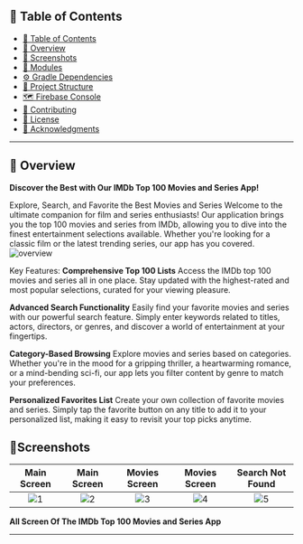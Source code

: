 ## 📒 Table of Contents
- [📒 Table of Contents](#-table-of-contents)
- [📍 Overview](#-overview)
- [🚀 Screenshots](#-Screenshots)
-  [🧩 Modules](#-modules)
- [⚙️ Gradle Dependencies](#-features)
- [📂 Project Structure](#project-structure)
- [🗺 Firebase Console ](#-getting-started)
- [🤝 Contributing](#-contributing)
- [📄 License](#-license)
- [👏 Acknowledgments](#-acknowledgments)

---

## 📍 Overview

**Discover the Best with Our IMDb Top 100 Movies and Series App!**

Explore, Search, and Favorite the Best Movies and Series
Welcome to the ultimate companion for film and series enthusiasts! Our application brings you the top 100 movies and series from IMDb, allowing you to dive into the finest entertainment selections available. Whether you're looking for a classic film or the latest trending series, our app has you covered.
![overview](https://github.com/huseyinozkoc/MovieSuperApp/assets/48124105/6a584975-3218-442e-8959-13f6a2838ceb)


Key Features:
**Comprehensive Top 100 Lists**
Access the IMDb top 100 movies and series all in one place. Stay updated with the highest-rated and most popular selections, curated for your viewing pleasure.

**Advanced Search Functionality**
Easily find your favorite movies and series with our powerful search feature. Simply enter keywords related to titles, actors, directors, or genres, and discover a world of entertainment at your fingertips.

**Category-Based Browsing**
Explore movies and series based on categories. Whether you're in the mood for a gripping thriller, a heartwarming romance, or a mind-bending sci-fi, our app lets you filter content by genre to match your preferences.

**Personalized Favorites List**
Create your own collection of favorite movies and series. Simply tap the favorite button on any title to add it to your personalized list, making it easy to revisit your top picks anytime.

## 🚀Screenshots

| Main Screen |  Main Screen | Movies Screen | Movies Screen | Search Not Found |
:-------------------------:|:-------------------------:|:-------------------------:|:-------------------------:|:-------------------------:
 ![1](https://github.com/huseyinozkoc/MovieSuperApp/assets/48124105/6a22f589-401d-4f6a-93b3-c9e9dd79ff9d) |  ![2](https://github.com/huseyinozkoc/MovieSuperApp/assets/48124105/82735251-62ac-4759-bfc1-55bebd7a44f3) |![3](https://github.com/huseyinozkoc/MovieSuperApp/assets/48124105/68ffc32e-91b3-4c18-b739-cc7f78bf4fc0) | ![4](https://github.com/huseyinozkoc/MovieSuperApp/assets/48124105/037677ce-be1b-4acd-a557-9d49eba0c5ee) |  ![5](https://github.com/huseyinozkoc/MovieSuperApp/assets/48124105/29fca10e-33a0-4a9c-9aa2-bef63cecdf2a)   |


**All Screen Of The  IMDb Top 100 Movies and Series App**

---
